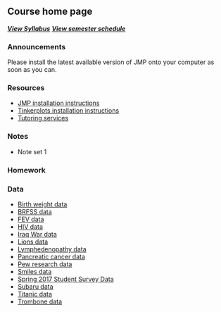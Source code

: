 ## Course home page

***[View Syllabus](Syllabus.md)***
[***View semester schedule***](silasbergen.github.io/img/schedule.PNG)

### Announcements

Please install the latest available version of JMP onto your computer as soon as you can.

### Resources

* [JMP installation instructions](https://silasbergen.github.io/CourseResources/JMP_installation.html)
* [Tinkerplots installation instructions](https://silasbergen.github.io/CourseResources/Tinkerplots.pdf)
* [Tutoring services](http://www.winona.edu/tutoring/)



### Notes

 * Note set 1


### Homework

### Data


-   [Birth weight
    data](https://github.com/silasbergen/CourseResources/raw/master/Data/Birthweight.jmp)
-   [BRFSS
    data](https://www.dropbox.com/s/lbqr85a1to664n9/BRFSS.jmp?dl=0)
-   [FEV
    data](https://github.com/silasbergen/CourseResources/raw/master/Data/FEVdata.jmp)
-   [HIV
    data](https://github.com/silasbergen/CourseResources/raw/master/Data/HIV-Antiretroviral.jmp)
-   [Iraq War
    data](https://github.com/silasbergen/CourseResources/raw/master/Data/IraqWar.jmp)
-   [Lions
    data](https://github.com/silasbergen/CourseResources/raw/master/Data/Lions.jmp)
-   [Lymphedenopathy
    data](https://github.com/silasbergen/CourseResources/raw/master/Data/LymphNodes.jmp)
-   [Pancreatic cancer
    data](https://github.com/silasbergen/CourseResources/raw/master/Data/Pancreatic_Cancer_Data.jmp)
-   [Pew research
    data](https://github.com/silasbergen/CourseResources/raw/master/Data/PewFacebookData.jmp)
-   [Smiles
    data](https://github.com/silasbergen/CourseResources/raw/master/Data/Smiles.jmp)
-   [Spring 2017 Student Survey
    Data](https://github.com/silasbergen/CourseResources/raw/master/Data/StudentSurveyData.jmp)
-   [Subaru
    data](https://github.com/silasbergen/CourseResources/raw/master/Data/subarus.jmp)
-   [Titanic
    data](https://github.com/silasbergen/CourseResources/raw/master/Data/Titanic.jmp)
-   [Trombone
    data](https://github.com/silasbergen/CourseResources/raw/master/Data/trombone.jmp)







